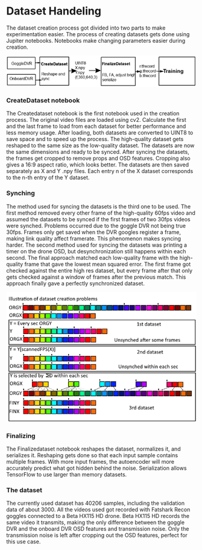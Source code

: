 # Dataset Handeling
The dataset creation process got divided into two parts to make experimentation easier. The process of creating datasets gets done using Jupiter notebooks. Notebooks make changing parameters easier during creation. 

<p align="center">
<img src = "/img/datasetCreationPipeline.png">
</p>

### CreateDataset notebook
The Createdataset notebook is the first notebook used in the creation process. The original video files are loaded using cv2. Calculate the first and the last frame to load from each dataset for better performance and less memory usage. After loading, both datasets are converted to UINT8 to save space and to speed up the process. The high-quality dataset gets reshaped to the same size as the low-quality dataset. The datasets are now the same dimensions and ready to be synced. After syncing the datasets, the frames get cropped to remove props and OSD features. Cropping also gives a 16:9 aspect ratio, which looks better. The datasets are then saved separately as X and Y .npy files. Each entry n of the X dataset corresponds to the n-th entry of the Y dataset.  

### Synching
The method used for syncing the datasets is the third one to be used. The first method removed every other frame of the high-quality 60fps video and assumed the datasets to be synced if the first frames of two 30fps videos were synched. Problems occurred due to the goggle DVR not being true 30fps. Frames only get saved when the DVR googles register a frame, making link quality affect framerate. This phenomenon makes syncing harder. The second method used for syncing the datasets was printing a timer on the drone OSD, but desynchronization still happens within each second. The final approach matched each low-quality frame with the high-quality frame that gave the lowest mean squared error. The first frame got checked against the entire high res dataset, but every frame after that only gets checked against a window of frames after the previous match. This approach finally gave a perfectly synchronized dataset. 
<p align="center">
<img src="/img/DatasetCreationIll.png">
</p>

### Finalizing
The Finalizedataset notebook reshapes the dataset, normalizes it, and serializes it. Reshaping gets done so that each input sample contains multiple frames. With more input frames, the autoencoder will more accurately predict what got hidden behind the noise. Serialization allows TensorFlow to use larger than memory datasets. 

### The dataset
The currently used dataset has 40206 samples, including the validation data of about 3000.  All the videos used got recorded with Fatshark Recon goggles connected to a Beta HX115 HD drone. Beta HX115 HD records the same video it transmits, making the only difference between the goggle DVR and the onboard DVR OSD features and transmission noise. Only the transmission noise is left after cropping out the OSD features, perfect for this use case. 
